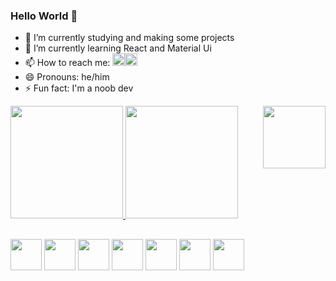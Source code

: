 ### Hello World 👋

- 🔭 I’m currently studying and making some projects
- 🌱 I’m currently learning React and Material Ui
- 📫 How to reach me: <a href="https://www.linkedin.com/in/ogabrielelias/"><img style="height:20px;" src="https://img.shields.io/badge/LinkedIn-0077B5?style=for-the-badge&logo=linkedin&logoColor=white"></a><a href="https://www.github.com/Ogabrielelias"><img style="height:20px;" src="https://img.shields.io/badge/GitHub-100000?style=for-the-badge&logo=github&logoColor=white"></a>
- 😄 Pronouns: he/him
- ⚡ Fun fact: I'm a noob dev

<div>
  <a href="https://www.github.com/Ogabrielelias">
    <img style="height:180px;" src="https://github-readme-stats.vercel.app/api?username=Ogabrielelias&show_icons=true&theme=tokyonight" />
    <img style="height:180px;" src="https://github-readme-stats.vercel.app/api/top-langs/?username=anuraghazra&layout=compact&theme=tokyonight" />
  </a>
  <img align="right" style="height:100px" src="https://i.pinimg.com/originals/f3/b8/63/f3b8633ef36bf0b5085c5d0f6020c919.gif">
</div>

##

<div class="container-dev">
  <img style="height:50px" src="https://cdn.jsdelivr.net/gh/devicons/devicon/icons/html5/html5-original.svg" />
  <img style="height:50px" src="https://cdn.jsdelivr.net/gh/devicons/devicon/icons/css3/css3-original.svg" />
  <img style="height:50px" src="https://cdn.jsdelivr.net/gh/devicons/devicon/icons/javascript/javascript-original.svg" />
  <img style="height:50px" src="https://cdn.jsdelivr.net/gh/devicons/devicon/icons/bootstrap/bootstrap-original.svg" />
  <img style="height:50px" src="https://cdn.jsdelivr.net/gh/devicons/devicon/icons/react/react-original.svg" />
  <img style="height:50px" src="https://cdn.jsdelivr.net/gh/devicons/devicon/icons/python/python-original.svg" />
  <img style="height:50px" src="https://cdn.jsdelivr.net/gh/devicons/devicon/icons/materialui/materialui-original.svg" />
</div>

